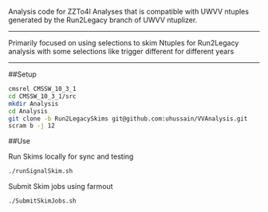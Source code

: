 Analysis code for ZZTo4l Analyses that is compatible with UWVV ntuples generated by the Run2Legacy branch of UWVV ntuplizer.
****
Primarily focused on using selections to skim Ntuples for Run2Legacy analysis with some selections like trigger different for different years
****
##Setup
```bash
cmsrel CMSSW_10_3_1
cd CMSSW_10_3_1/src
mkdir Analysis
cd Analysis
git clone -b Run2LegacySkims git@github.com:uhussain/VVAnalysis.git
scram b -j 12
```
##Use

Run Skims locally for sync and testing

```bash
./runSignalSkim.sh
```

Submit Skim jobs using farmout
```bash
./SubmitSkimJobs.sh
```
